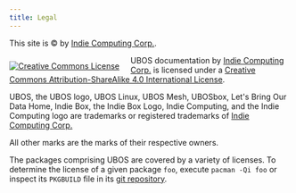 ```yaml
---
title: Legal
---
```


This site is &copy; by [Indie Computing Corp.](https://indiecomputing.com/).

<a rel="license" href="https://creativecommons.org/licenses/by-sa/4.0/" style="float: left; margin: 10px 20px 0 0">
 <img alt="Creative Commons License" style="border-width:0" src="https://i.creativecommons.org/l/by-sa/4.0/88x31.png" />
</a>
<span xmlns:dct="http://purl.org/dc/terms/" property="dct:title">UBOS documentation</span>
 by <a xmlns:cc="https://creativecommons.org/ns#" href="https://indiecomputing.com/" property="cc:attributionName" rel="cc:attributionURL">Indie Computing Corp.</a>
 is licensed under
 a <a rel="license" href="https://creativecommons.org/licenses/by-sa/4.0/">Creative Commons Attribution-ShareAlike 4.0 International License</a>.

UBOS, the UBOS logo, UBOS Linux, UBOS Mesh, UBOSbox, Let's Bring Our Data Home, Indie Box, the Indie Box Logo,
Indie Computing, and the Indie Computing logo are trademarks or registered trademarks of
[Indie Computing Corp.](https://indiecomputing.com/)

All other marks are the marks of their respective owners.

The packages comprising UBOS are covered by a variety of licenses. To determine the license
of a given package ``foo``, execute ``pacman -Qi foo`` or inspect its ``PKGBUILD`` file
in its [git repository](https://github.com/uboslinux/).

